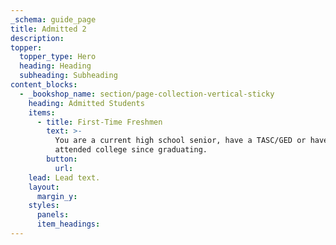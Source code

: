 ```yaml
---
_schema: guide_page
title: Admitted 2
description:
topper:
  topper_type: Hero
  heading: Heading
  subheading: Subheading
content_blocks:
  - _bookshop_name: section/page-collection-vertical-sticky
    heading: Admitted Students
    items:
      - title: First-Time Freshmen
        text: >-
          You are a current high school senior, have a TASC/GED or haven't
          attended college since graduating.
        button:
          url:
    lead: Lead text.
    layout:
      margin_y:
    styles:
      panels:
      item_headings:
---
```

